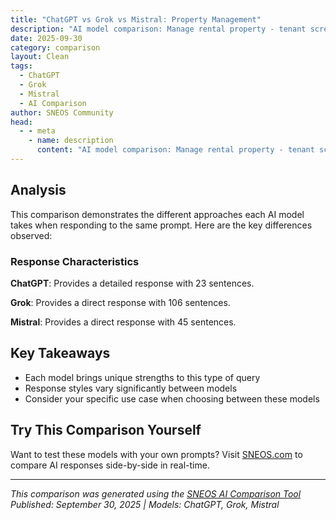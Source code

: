 ```yaml
---
title: "ChatGPT vs Grok vs Mistral: Property Management"
description: "AI model comparison: Manage rental property - tenant screening and maintenance..."
date: 2025-09-30
category: comparison
layout: Clean
tags:
  - ChatGPT
  - Grok
  - Mistral
  - AI Comparison
author: SNEOS Community
head:
  - - meta
    - name: description
      content: "AI model comparison: Manage rental property - tenant screening and maintenance..."
---
```


<ChatComparison
  title="ChatGPT vs Grok vs Mistral: Property Management"
  prompt="Manage rental property - tenant screening and maintenance"
  :responses='{
    "ChatGPT": "Certainly! Managing a rental property effectively involves two crucial aspects: tenant screening and property maintenance. Here\u2019s a detailed guide to help you manage both:\n\n### Tenant Screening\n\n1. **Create a Rental Criteria Checklist**\n   - Define income requirements (e.g., 3x rent)\n   - Establish credit score minimums\n   - Set rental history standards\n   - Decide on criminal background policies\n   - Determine pet policies\n\n2. **Advertise Your Property**\n   - Use online platforms (Zillow, Craigslist, Apartments.com)\n   - Share on social media and local community boards\n\n3. **Application Process**\n   - Provide a detailed rental application form\n   - Require photo ID, proof of income, and references\n\n4. **Background Checks**\n   - Use a tenant screening service to check:\n     - Credit history\n     - Criminal background\n     - Eviction records\n\n5. **Interview Prospective Tenants**\n   - Ask about employment stability\n   - Discuss rental history and reasons for moving\n   - Confirm ability to pay rent on time\n\n6. **Verify References**\n   - Contact previous landlords to confirm tenant behavior, payment history, and property care\n\n7. **Lease Agreement**\n   - Draft a comprehensive lease covering rent, security deposit, maintenance responsibilities, and rules\n   - Have tenant sign and keep copies for your records\n\n### Property Maintenance\n\n1. **Routine Inspections**\n   - Conduct inspections before tenant move-in, during tenancy, and after move-out\n   - Identify and address potential issues early\n\n2. **Maintenance Schedule**\n   - Regularly service HVAC, plumbing, and electrical systems\n   - Clean gutters, check roof, and maintain landscaping seasonally\n\n3. **Respond Promptly to Repairs**\n   - Set up a system for tenants to report issues (email, phone, maintenance portal)\n   - Prioritize urgent repairs (e.g., heating, water leaks)\n\n4. **Hire Reliable Contractors**\n   - Establish relationships with trusted plumbers, electricians, handymen, and landscapers\n   - Get multiple quotes for larger repairs\n\n5. **Keep Records**\n   - Document all maintenance activities, expenses, and communications with tenants\n   - Track warranties and service contracts\n\n6. **Prepare for Turnover**\n   - Schedule cleaning and necessary repairs immediately after tenant move-out\n   - Update and refresh the property to attract new tenants\n\n7. **Emergency Preparedness**\n   - Provide tenants with emergency contact numbers\n   - Have a plan for natural disasters, power outages, or other urgent situations\n\n---\n\nIf you\u2019d like, I can help you draft tenant screening forms, maintenance checklists, or lease agreements. Just let me know!",
    "Grok": "Managing a rental property effectively requires a focus on tenant screening and property maintenance to ensure long-term profitability, minimize turnover, and maintain the property\u2019s value. Below, I\u2019ll provide detailed guidance on both aspects:\n\n---\n\n### **1. Tenant Screening**\nThe tenant screening process is critical to finding reliable tenants who will pay rent on time, take care of your property, and follow the lease terms. Here\u0027s how to approach it:\n\n#### **Steps for Effective Tenant Screening**\n1. **Set Clear Rental Criteria**\n   - Define qualifications for potential tenants, such as minimum credit score (e.g., 600\u002B), income-to-rent ratio (e.g., 3x the monthly rent), and clean rental history.\n   - Ensure your criteria comply with local, state, and federal fair housing laws to avoid discrimination (e.g., you cannot screen based on race, religion, or family status).\n\n2. **Use a Detailed Rental Application**\n   - Collect essential information, including:\n     - Full name, contact information, and government-issued ID.\n     - Employment history and proof of income (pay stubs, tax returns, or bank statements).\n     - References (previous landlords, personal, or professional).\n     - Rental history (past addresses and landlord contact information).\n   - Include a consent form for background and credit checks.\n\n3. **Run Background and Credit Checks**\n   - Use a reputable tenant screening service (e.g., TransUnion SmartMove, RentPrep, or MyRental) to check:\n     - Credit history (look for late payments, bankruptcies, or high debt).\n     - Criminal records (focus on serious offenses relevant to tenant safety/property damage).\n     - Eviction history (past evictions can signal potential issues).\n   - Be transparent with applicants about the fees (if you charge them) and ensure compliance with local laws.\n\n4. **Verify Income and Employment**\n   - Confirm the applicant\u2019s ability to pay rent by reviewing pay stubs, bank statements, or contacting their employer (with permission).\n   - A common guideline is that their gross monthly income should be at least 3 times the rent amount.\n\n5. **Check References**\n   - Contact previous landlords to ask about payment history, property care, and any lease violations.\n   - Speak with personal or professional references if landlord references are unavailable.\n\n6. **Conduct an Interview**\n   - Meet the applicant (in person or virtually) to assess communication skills and ask questions like:\n     - Why are they moving?\n     - How long do they plan to stay?\n     - Do they have pets or specific needs?\n   - Trust your instincts, but base decisions on objective data to avoid bias.\n\n7. **Document Everything**\n   - Keep records of applications, screening results, and communication to protect yourself in case of legal disputes or discrimination claims.\n\n#### **Red Flags to Watch For**\n- Incomplete or inconsistent application information.\n- Unwillingness to provide references or consent for checks.\n- History of late payments, evictions, or property damage.\n- Insufficient income to cover rent and living expenses.\n\n#### **Legal Considerations**\n- Comply with the Fair Housing Act and local regulations to avoid discriminative practices.\n- Provide written reasons for denying an application if requested (based on objective criteria).\n- Respect tenant privacy by securely storing personal information.\n\n---\n\n### **2. Property Maintenance**\nRegular maintenance ensures the property remains safe, attractive, and functional, which helps retain good tenants and protects your investment. Here\u2019s how to manage it:\n\n#### **Preventive Maintenance**\n1. **Create a Maintenance Schedule**\n   - Inspect and service critical systems regularly:\n     - HVAC systems (seasonal checks, filter replacements).\n     - Plumbing (check for leaks, clear drains).\n     - Electrical systems (test smoke detectors, check wiring).\n     - Roof and gutters (inspect for damage, clean debris).\n   - Schedule seasonal tasks like winterizing pipes or spring landscaping.\n\n2. **Document Property Condition**\n   - Conduct a detailed move-in inspection with the tenant and document the property\u2019s condition (photos/videos).\n   - Use this documentation to compare during move-out to assess damage beyond normal wear and tear.\n\n3. **Build a Network of Reliable Contractors**\n   - Maintain relationships with licensed professionals (plumbers, electricians, handymen) for repairs.\n   - Get multiple quotes for significant work to ensure cost-effectiveness.\n\n#### **Responsive Maintenance**\n1. **Set Up a Clear Reporting Process**\n   - Provide tenants with a way to report maintenance issues (e.g., online portal, email, or phone number).\n   - Specify in the lease how urgent repairs (e.g., no heat or water) will be handled versus non-urgent ones.\n\n2. **Respond Promptly to Requests**\n   - Address emergency repairs (e.g., burst pipes, power outages) within 24 hours.\n   - Handle non-emergency issues (e.g., leaky faucet) within a reasonable timeframe (3-7 days, depending on severity).\n   - Communicate with tenants about timelines and updates.\n\n3. **Prioritize Safety and Habitability**\n   - Ensure the property meets local housing codes and safety standards (e.g., working smoke/carbon monoxide detectors, secure locks).\n   - Neglecting critical repairs can lead to legal liability or tenant complaints.\n\n#### **Budgeting for Maintenance**\n- Set aside a reserve fund (e.g., 1-2% of property value annually or $50-$100 per unit monthly) for unexpected repairs.\n- Track expenses and prioritize cost-effective solutions (e.g., fixing small issues before they become major problems).\n\n#### **Tenant Responsibilities**\n- Clarify in the lease what maintenance tasks tenants are responsible for (e.g., changing air filters, minor upkeep like lawn mowing if applicable).\n- Encourage tenants to report issues early to avoid Escalated damage.\n\n#### **Regular Inspections**\n- Conduct periodic property inspections (e.g., semi-annually or annually) with proper notice to tenants (check local laws for notice requirements, often 24-48 hours).\n- Look for signs of neglect, unauthorized alterations, or safety hazards during inspections.\n\n#### **Legal Considerations**\n- Know landlord-tenant laws regarding maintenance responsibilities (e.g., \u201Cimplied warranty of habitability\u201D requires providing a livable environment).\n- Document all maintenance requests, repairs, and communication with tenants to avoid disputes.\n- Provide proper notice before entering the property for non-emergency repairs or inspections.\n\n---\n\n### **Additional Tips for Managing Rental Property**\n- **Use Property Management Software**: Tools like Buildium, AppFolio, orCozy can streamline tenant screening, rent collection, and maintenance requests.\n- **Communicate Clearly with Tenants**: Maintain a professional relationship by setting expectations upfront and being approachable for concerns.\n- **Stay Organized**: Keep detailed records of leases, tenant interactions, and maintenance history for tax purposes and legal protection.\n- **Consider Hiring a Property Manager**: If managing tenant screening and maintenance becomes overwhelming, a professional property manager can handle these tasks for a fee (typically 8-12% of monthly rent).\n\nBy implementing a thorough tenant screening process and staying proactive with property maintenance, you can minimize risks, reduce vacancies, and create a positive experience for both yourself and your tenants. Let me know if you\u2019d like specific templates (e.g., rental applications or maintenance checklists) or advice on local regulations!",
    "Mistral": "Managing a rental property involves several key responsibilities, including tenant screening and maintenance. Here are some steps and tips to help you effectively manage these aspects:\n\n### Tenant Screening\n\n1. **Advertise the Property:**\n   - Use online platforms, local newspapers, and social media to advertise your rental property.\n   - Include high-quality photos, a detailed description, and the rental price.\n\n2. **Application Process:**\n   - Create a standardized rental application form that includes sections for personal information, employment history, rental history, and references.\n   - Charge an application fee to cover the cost of background checks.\n\n3. **Background Checks:**\n   - **Credit Check:** Verify the tenant\u0027s creditworthiness. Look for a history of paying bills on time.\n   - **Criminal Background Check:** Ensure the tenant does not have a criminal history that could pose a risk.\n   - **Employment Verification:** Confirm the tenant\u0027s employment status and income.\n   - **Rental History:** Contact previous landlords to verify the tenant\u0027s rental history and behavior.\n\n4. **Interview Tenants:**\n   - Conduct interviews to assess the tenant\u0027s personality and compatibility with the property and neighborhood.\n   - Ask about their lifestyle, reasons for moving, and any specific needs they may have.\n\n5. **Decision Making:**\n   - Evaluate all the information gathered to make an informed decision.\n   - Consider factors like credit score, rental history, employment stability, and overall impression from the interview.\n\n### Maintenance\n\n1. **Regular Inspections:**\n   - Conduct regular inspections of the property to identify any maintenance issues early.\n   - Schedule inspections at move-in, move-out, and periodically during the tenancy.\n\n2. **Preventive Maintenance:**\n   - Implement a preventive maintenance schedule to address common issues before they become major problems.\n   - This includes tasks like cleaning gutters, checking HVAC systems, and inspecting plumbing.\n\n3. **Emergency Maintenance:**\n   - Have a plan in place for emergency maintenance issues, such as plumbing leaks or electrical problems.\n   - Provide tenants with a 24/7 emergency contact number.\n\n4. **Tenant Communication:**\n   - Establish clear communication channels with tenants for reporting maintenance issues.\n   - Use a maintenance request form or an online portal to track and manage requests.\n\n5. **Professional Services:**\n   - Keep a list of reliable contractors and service providers for various maintenance needs.\n   - Ensure that all contractors are licensed and insured.\n\n6. **Documentation:**\n   - Maintain detailed records of all maintenance activities, including dates, descriptions, and costs.\n   - Keep copies of all communication with tenants regarding maintenance issues.\n\n7. **Budgeting:**\n   - Set aside a budget for regular and emergency maintenance.\n   - Consider setting up a reserve fund to cover unexpected expenses.\n\n### Additional Tips\n\n- **Legal Compliance:** Ensure that all tenant screening and maintenance activities comply with local, state, and federal laws. This includes fair housing laws and tenant rights.\n- **Insurance:** Make sure the property is adequately insured to cover potential damages and liabilities.\n- **Tenant Education:** Educate tenants on basic maintenance tasks they can perform, such as changing air filters or reporting leaks promptly.\n\nBy following these guidelines, you can effectively manage your rental property, ensuring that you have reliable tenants and that the property remains in good condition."
  }'
  published-date="22:46"
/>

## Analysis

This comparison demonstrates the different approaches each AI model takes when responding to the same prompt. Here are the key differences observed:

### Response Characteristics

**ChatGPT**: Provides a detailed response with 23 sentences. 

**Grok**: Provides a direct response with 106 sentences. 

**Mistral**: Provides a direct response with 45 sentences. 

## Key Takeaways

- Each model brings unique strengths to this type of query
- Response styles vary significantly between models
- Consider your specific use case when choosing between these models

## Try This Comparison Yourself

Want to test these models with your own prompts? Visit [SNEOS.com](https://sneos.com) to compare AI responses side-by-side in real-time.

---

*This comparison was generated using the [SNEOS AI Comparison Tool](https://sneos.com)*
*Published: September 30, 2025 | Models: ChatGPT, Grok, Mistral*

